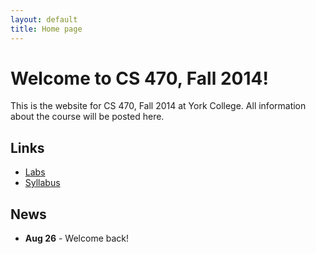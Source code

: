 ```yaml
---
layout: default
title: Home page
---
```


# Welcome to CS 470, Fall 2014!

This is the website for CS 470, Fall 2014 at York College.
All information about the course will be posted here.

## Links

* [Labs](labs/index.html)
* [Syllabus](syllabus.html)

## News

* **Aug 26** - Welcome back!
